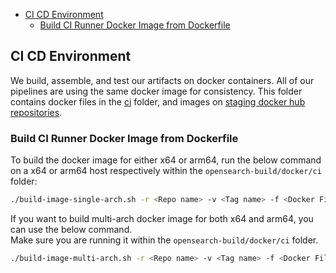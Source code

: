 - [CI CD Environment](#ci-cd-environment)
  - [Build CI Runner Docker Image from Dockerfile](#build-ci-runner-docker-image-from-dockerfile)
  

## CI CD Environment

We build, assemble, and test our artifacts on docker containers. All of our pipelines are using the same docker image for consistency. This folder contains docker files in the [ci](./ci) folder, and images on [staging docker hub repositories](https://hub.docker.com/r/opensearchstaging/ci-runner/).

### Build CI Runner Docker Image from Dockerfile

To build the docker image for either x64 or arm64, run the below command on a x64 or arm64 host respectively within the `opensearch-build/docker/ci` folder:

```bash
./build-image-single-arch.sh -r <Repo name> -v <Tag name> -f <Docker File Path>
```

If you want to build multi-arch docker image for both x64 and arm64, you can use the below command.\
Make sure you are running it within the `opensearch-build/docker/ci` folder.

```bash
./build-image-multi-arch.sh -r <Repo name> -v <Tag name> -f <Docker File Path>
```
